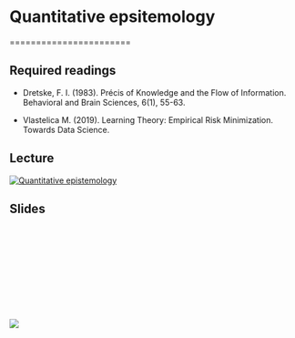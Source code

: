 # Quantitative epsitemology
=======================

## Required readings

- Dretske, F. I. (1983). Précis of Knowledge and the Flow of Information. Behavioral and Brain Sciences, 6(1), 55-63.

- Vlastelica M. (2019). Learning Theory: Empirical Risk Minimization. Towards Data Science.

## Lecture 

[![Quantitative epistemology](../thumbnails/quantitative-epistemology.jpeg)](https://youtu.be/VVlgSMTH1dQ "Quantitative Epistemology")


## Slides

<object data="https://github.com/CoAxLab/Data-Explorations/blob/main/book/slides/quantitative-epistemology.pdf" type="application/pdf" width="700px" height="700px">
    <embed src="https://github.com/CoAxLab/Data-Explorations/blob/main/book/slides/quantitative-epistemology.pdf">
        <p> <a href="https://github.com/CoAxLab/Data-Explorations/blob/main/book/slides/quantitative-epistemology.pdf"><img src="../thumbnails/quantitative-epistemology.jpeg"></a></p>
    </embed>
</object>
